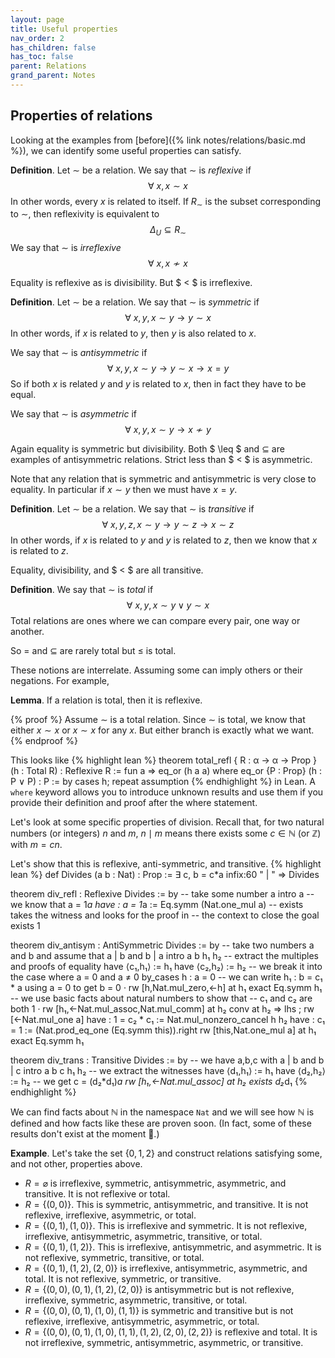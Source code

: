 ```yaml
---
layout: page
title: Useful properties
nav_order: 2
has_children: false
has_toc: false
parent: Relations 
grand_parent: Notes
---
```


## Properties of relations

Looking at the examples from [before]({% link notes/relations/basic.md %}), 
we can identify some useful properties can satisfy. 

**Definition**. Let $\sim$ be a relation. 
We say that $\sim$ is _reflexive_ if 
$$
\forall~ x, x \sim x 
$$
In other words, every $x$ is related to itself. If $R_\sim$ is the 
subset corresponding to $\sim$, then reflexivity is equivalent to 
$$
\Delta_U \subseteq R_\sim
$$
We say that $\sim$ is _irreflexive_
$$
\forall~ x, x \not \sim x
$$

Equality is reflexive as is divisibility. But $ < $ is irreflexive. 

**Definition**. Let $\sim$ be a relation. 
We say that $\sim$ is _symmetric_ if 
$$
\forall~ x,y, x \sim y \to y \sim x  
$$
In other words, if $x$ is related to $y$, then $y$ is also related to $x$.

We say that $\sim$ is _antisymmetric_ if 
$$
\forall~ x,y, x \sim y \to y \sim x \to x=y
$$
So if both $x$ is related $y$ and $y$ is related to $x$, then in fact 
they have to be equal.

We say that $\sim$ is _asymmetric_ if 
$$
\forall~ x,y, x \sim y \to x \not \sim y 
$$

Again equality is symmetric but divisibility. 
Both $ \leq $ and $\subseteq$ are examples of antisymmetric relations. 
Strict less than $ < $ is asymmetric. 

Note that any relation that is symmetric and antisymmetric is very close to 
equality. In particular if $x \sim y$ then we must have $x = y$. 

**Definition**. Let $\sim$ be a relation. We say that $\sim$ is 
_transitive_ if 
$$
\forall~ x,y,z, x \sim y \to y \sim z \to x \sim z
$$
In other words, if $x$ is related to $y$ and $y$ is related to $z$, then 
we know that $x$ is related to $z$. 

Equality, divisibility, and $ < $ are all transitive. 

**Definition**. We say that $\sim$ is _total_ if 
$$
\forall~ x,y, x \sim y \lor y \sim x
$$
Total relations are ones where we can compare every pair, one way 
or another.

So $=$ and $\subseteq$ are rarely total but $\leq$ is total. 

These notions are interrelate. Assuming some can imply others or their 
negations. For example, 

**Lemma**. If a relation is total, then it is reflexive. 

{% proof %}
Assume $\sim$ is a total relation. 
Since $\sim$ is total, we know that either $x \sim x$ or $x \sim x$ for 
any $x$. But either branch is exactly what we want. 
{% endproof %}

This looks like 
{% highlight lean %}
theorem total_refl { R : α → α → Prop } (h : Total R) : 
  Reflexive R := fun a => eq_or (h a a) where 
    eq_or {P : Prop} (h : P ∨ P) : P := by cases h; repeat assumption 
{% endhighlight %}
in Lean. A `where` keyword allows you to introduce unknown results and 
use them if you provide their definition and proof after the where 
statement. 

Let's look at some specific properties of division. Recall that, for two 
natural numbers (or integers) $n$ and $m$, $n \mid m$ means there exists 
some $c \in \mathbb{N}$ (or $\mathbb{Z}$) with $m = cn$.

Let's show that this is reflexive, anti-symmetric, and transitive. 
{% highlight lean %}
def Divides (a b : Nat) : Prop := ∃ c, b = c*a 
infix:60 " | " => Divides

theorem div_refl : Reflexive Divides := by
  -- take some number a 
  intro a 
  -- we know that a = 1*a 
  have : a = 1*a := Eq.symm (Nat.one_mul a)
  -- exists takes the witness and looks for the proof in 
  -- the context to close the goal 
  exists 1

theorem div_antisym : AntiSymmetric Divides := by
  -- take two numbers a and b and assume that a | b and b | a
  intro a b h₁ h₂ 
  -- extract the multiples and proofs of equality 
  have ⟨c₁,h₁⟩ := h₁ 
  have ⟨c₂,h₂⟩ := h₂ 
  -- we break it into the case where a = 0 and a ≠ 0
  by_cases h : a = 0
  -- we can write h₁ : b = c₁ * a using a = 0 to get b = 0 
  · rw [h,Nat.mul_zero,←h] at h₁ 
    exact Eq.symm h₁ 
  -- we use basic facts about natural numbers to show that 
  -- c₁ and c₂ are both 1
  · rw [h₁,←Nat.mul_assoc,Nat.mul_comm] at h₂ 
    conv at h₂ => lhs ; rw [←Nat.mul_one a] 
    have : 1 = c₂ * c₁ := Nat.mul_nonzero_cancel h h₂
    have : c₁ = 1 := (Nat.prod_eq_one (Eq.symm this)).right 
    rw [this,Nat.one_mul a] at h₁ 
    exact Eq.symm h₁ 

theorem div_trans : Transitive Divides := by 
  -- we have a,b,c with a | b and b | c
  intro a b c h₁ h₂ 
  -- we extract the witnesses 
  have ⟨d₁,h₁⟩ := h₁ 
  have ⟨d₂,h₂⟩ := h₂ 
  -- we get c = (d₂*d₁)*a 
  rw [h₁,←Nat.mul_assoc] at h₂ 
  exists d₂*d₁ 
{% endhighlight %}

We can find facts about $\mathbb{N}$ in the namespace `Nat` and 
we will see how $\mathbb{N}$ is defined and how facts like these 
are proven soon. (In fact, some of these results don't exist at 
the moment 🫢.) 

**Example**. Let's take the set $\lbrace 0,1,2 \rbrace$ and 
construct relations satisfying some, and not other, properties 
above. 
- $R = \varnothing$ is irreflexive, symmetric, antisymmetric, asymmetric, and transitive. 
It is not reflexive or total. 
- $R = \lbrace (0,0) \rbrace$. This is symmetric, 
antisymmetric, and transitive. It is not reflexive, irreflexive, asymmetric, 
or total.
- $R = \lbrace (0,1), (1,0) \rbrace$. This is irreflexive and symmetric. 
It is not reflexive, irreflexive, antisymmetric, asymmetric, transitive, 
or total.
- $R = \lbrace (0,1), (1,2) \rbrace$. This is irreflexive, antisymmetric, 
and asymmetric. It is not reflexive, symmetric, transitive, or total.
- $R = \lbrace (0,1), (1,2), (2,0) \rbrace$ is irreflexive, antisymmetric, 
asymmetric, and total. It is not reflexive, symmetric, or transitive. 
- $R = \lbrace (0,0), (0,1), (1,2), (2,0) \rbrace$ is antisymmetric but is 
not reflexive, irreflexive, symmetric, asymmetric, transitive, or total. 
- $R = \lbrace (0,0), (0,1), (1,0), (1,1) \rbrace$ is symmetric and transitive 
but is not reflexive, irreflexive, antisymmetric, asymmetric, or total. 
- $R = \lbrace (0,0), (0,1), (1,0), (1,1), (1,2), (2,0), (2,2) \rbrace$ is 
reflexive and total. It is not irreflexive, symmetric, antisymmetric, 
asymmetric, or transitive. 

